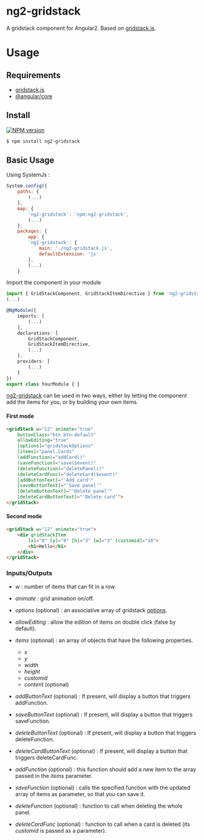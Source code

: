 ng2-gridstack
=============

A gridstack component for Angular2. Based on [gridstack.js](https://github.com/troolee/gridstack.js).

Usage
=====
## Requirements

* [gridstack.js](https://github.com/troolee/gridstack.js#usage)
* [@angular/core](https://www.npmjs.com/package/@angular/core)

## Install

[![NPM version](https://img.shields.io/npm/v/ng2-gridstack.svg)](https://www.npmjs.com/package/ng2-gridstack)

```bash
$ npm install ng2-gridstack
```
## Basic Usage

Using SystemJs :

```js
System.config({
    paths: {
        (...)
    },
    map: {
        'ng2-gridstack': 'npm:ng2-gridstack',
		(...)
    },
    packages: {
        app: {
        'ng2-gridstack': {
            main: './ng2-gridstack.js',
            defaultExtension: 'js'
        },
		(...)
    }
```

Import the component in your module

```ts
import { GridStackComponent, GridStackItemDirective } from 'ng2-gridstack'
(...)

@NgModule({
    imports: [
        (...)
    ],
    declarations: [
        GridStackComponent,
        GridStackItemDirective,
		(...)
    ],
    providers: [
		(...)
    ]
})
export class YourModule { }
```

[ng2-gridstack](https://github.com/troolee/ng2-gridstack) can be used in two ways, either by letting the component add the items for you, or by building your own items.

#### First mode
```html
<gridStack w="12" animate="true" 
	buttonClass="btn btn-default" 
	allowEditing="true" 
	[options]="gridstackOptions"
	[items]="panel.Cards" 
	(addFunction)="addCard()" 
	(saveFunction)="save($event)" 
	(deleteFunction)="deletePanel()" 
	(deleteCardFunc)="deleteCard($event)"
	[addButtonText]="'Add card'"
	[saveButtonText]="'Save panel'"
	[deleteButtonText]="'Delete panel'"
	[deleteCardButtonText]="'Delete card'">
</gridStack>
```
#### Second mode
```html    
<gridStack w="12" animate="true">
	<div gridStackItem
		[x]="0" [y]="0" [h]="3" [w]="3" [customid]="10">
		<h1>Hello</h1>
	</div>
</gridStack>
```

### Inputs/Outputs
* *w* : number of items that can fit in a row.
* *animate* : grid animation on/off.
* *options* (optional) : an associative array of gridstack [options](https://github.com/troolee/gridstack.js/tree/master/doc#options).
* *allowEditing* : allow the edition of items on double click (false by default).
* *items* (optional) : an array of objects that have the following properties.
	* *x*
	* *y*
	* *width*
	* *height*
	* *customid*
	* *content* (optional)

* *addButtonText* (optional) : If present, will display a button that triggers addFunction.
* *saveButtonText* (optional) : If present, will display a button that triggers saveFunction.
* *deleteButtonText* (optional) : If present, will display a button that triggers deleteFunction.
* *deleteCardButtonText* (optional) : If present, will display a button that triggers deleteCardFunc.

* *addFunction* (optional) : this function should add a new item to the array passed in the *items* parameter.
* *saveFunction* (optional) : calls the specified function with the updated array of items as parameter, so that you can save it.
* *deleteFunction* (optional) : function to call when deleting the whole panel.
* *deleteCardFunc* (optional) : function to call when a card is deleted (its *customid* is passed as a parameter).

